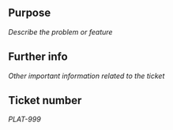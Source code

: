 ## Purpose
_Describe the problem or feature_

## Further info
_Other important information related to the ticket_

## Ticket number
_PLAT-999_
